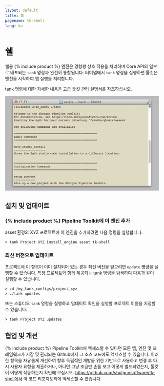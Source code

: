 ```yaml
---
layout: default
title: 쉘
pagename: tk-shell
lang: ko
---
```


# 쉘

쉘용 {% include product %} 엔진은 명령행 상호 작용을 처리하며 Core API의 일부로 배포되는 `tank` 명령과 완전히 통합됩니다. 터미널에서 `tank` 명령을 실행하면 툴킷은 엔진을 시작하여 앱 실행을 처리합니다.

tank 명령에 대한 자세한 내용은 [고급 툴킷 관리 설명서](https://developer.shotgridsoftware.com/ko/425b1da4/?title=Advanced+Toolkit+Administration#using-the-tank-command)를 참조하십시오.

![엔진](../images/engines/sg_shell_1.png)

## 설치 및 업데이트

### {% include product %} Pipeline Toolkit에 이 엔진 추가

asset 환경의 XYZ 프로젝트에 이 엔진을 추가하려면 다음 명령을 실행합니다.


```
> tank Project XYZ install_engine asset tk-shell
```

### 최신 버전으로 업데이트

프로젝트에 이 항목이 이미 설치되어 있는 경우 최신 버전을 얻으려면 `update` 명령을 실행할 수 있습니다. 특정 프로젝트와 함께 제공되는 tank 명령을 탐색하여 다음과 같이 실행할 수 있습니다.

```
> cd /my_tank_configs/project_xyz
> ./tank updates
```

또는 스튜디오 `tank` 명령을 실행하고 업데이트 확인을 실행할 프로젝트 이름을 지정할 수 있습니다.

```
> tank Project XYZ updates
```

## 협업 및 개선

{% include product %} Pipeline Toolkit에 액세스할 수 있다면 모든 앱, 엔진 및 프레임워크가 저장 및 관리되는 Github에서 그 소스 코드에도 액세스할 수 있습니다. 이러한 항목을 자유롭게 개선하여 향후 독립적인 개발을 위한 기반으로 사용하고 변경 후 다시 사용자 요청을 제출하거나, 아니면 그냥 조금만 손을 보고 어떻게 빌드되었는지, 툴킷이 어떻게 작동하는지 확인해 보십시오. https://github.com/shotgunsoftware/tk-shell에서 이 코드 리포지토리에 액세스할 수 있습니다.